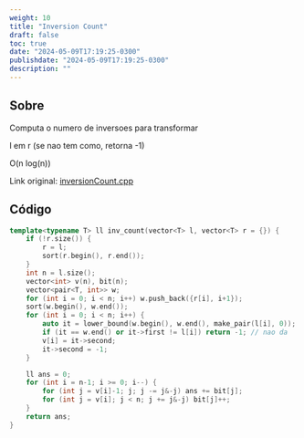 ```yaml
---
weight: 10
title: "Inversion Count"
draft: false
toc: true
date: "2024-05-09T17:19:25-0300"
publishdate: "2024-05-09T17:19:25-0300"
description: ""
---
```


## Sobre
 Computa o numero de inversoes para transformar

 l em r (se nao tem como, retorna -1)



 O(n log(n))



Link original: [inversionCount.cpp](https://github.com/brunomaletta/Biblioteca/tree/master/Codigo/Problemas/inversionCount.cpp)

## Código
```cpp
template<typename T> ll inv_count(vector<T> l, vector<T> r = {}) {
	if (!r.size()) {
		r = l;
		sort(r.begin(), r.end());
	}
	int n = l.size();
	vector<int> v(n), bit(n);
	vector<pair<T, int>> w;
	for (int i = 0; i < n; i++) w.push_back({r[i], i+1});
	sort(w.begin(), w.end());
	for (int i = 0; i < n; i++) {
		auto it = lower_bound(w.begin(), w.end(), make_pair(l[i], 0));
		if (it == w.end() or it->first != l[i]) return -1; // nao da
		v[i] = it->second;
		it->second = -1;
	}

	ll ans = 0;
	for (int i = n-1; i >= 0; i--) {
		for (int j = v[i]-1; j; j -= j&-j) ans += bit[j];
		for (int j = v[i]; j < n; j += j&-j) bit[j]++;
	}
	return ans;
}
```
